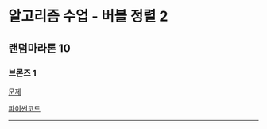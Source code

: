 # 알고리즘 수업 - 버블 정렬 2
## 랜덤마라톤 10
### 브론즈 1
[문제](https://www.acmicpc.net/problem/23969)

[파이썬코드](23969.py)

---